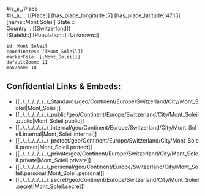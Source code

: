 ﻿---
location: [47.15,7] 
mapzoom: [7,12] 
mapmarker: city 
type: City
tags:
- geo/City


SpocWebEntityId: 32559
isDeleted: false
confidential: public

---
#is_a_/Place  
#is_a_ :: [[Place]] 
[has_place_longitude::7] 
[has_place_latitude::47.15] 
[name::Mont Soleil] 
State ::  
Country :: [[Switzerland]]  
[StateId::] 
[Population::] 
[Unknown::] 


```leaflet
id: Mont Soleil
coordinates: [[Mont_Soleil]] 
markerFile: [[Mont_Soleil]] 
defaultZoom: 11 
maxZoom: 18
```


## Confidential Links & Embeds: 
- [[../../../../../../_Standards/geo/Continent/Europe/Switzerland/City/Mont_Soleil|Mont_Soleil]] 
- [[../../../../../../_public/geo/Continent/Europe/Switzerland/City/Mont_Soleil.public|Mont_Soleil.public]] 
- [[../../../../../../_internal/geo/Continent/Europe/Switzerland/City/Mont_Soleil.internal|Mont_Soleil.internal]] 
- [[../../../../../../_protect/geo/Continent/Europe/Switzerland/City/Mont_Soleil.protect|Mont_Soleil.protect]] 
- [[../../../../../../_private/geo/Continent/Europe/Switzerland/City/Mont_Soleil.private|Mont_Soleil.private]] 
- [[../../../../../../_personal/geo/Continent/Europe/Switzerland/City/Mont_Soleil.personal|Mont_Soleil.personal]] 
- [[../../../../../../_secret/geo/Continent/Europe/Switzerland/City/Mont_Soleil.secret|Mont_Soleil.secret]] 
